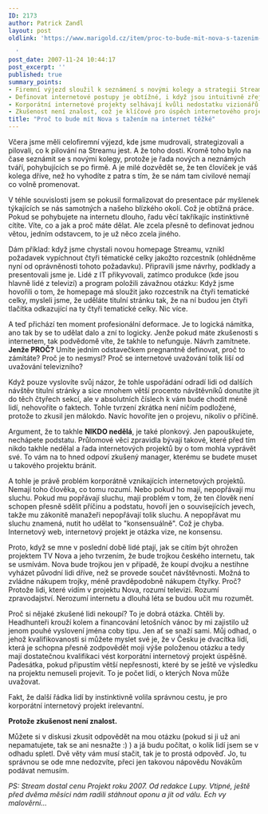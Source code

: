 ```yaml
---
ID: 2173
author: Patrick Zandl
layout: post
oldlink: 'https://www.marigold.cz/item/proc-to-bude-mit-nova-s-tazenim-na-internet-tezke

  '
post_date: 2007-11-24 10:44:17
post_excerpt: ''
published: true
summary_points:
- Firemní výjezd sloužil k seznámení s novými kolegy a strategii Streamu.
- Definovat internetové postupy je obtížné, i když jsou intuitivně zřejmé.
- Korporátní internetové projekty selhávají kvůli nedostatku vizionářů.
- Zkušenost není znalost, což je klíčové pro úspěch internetového projektu.
title: "Proč to bude mít Nova s tažením na internet těžké"
---
```


Včera jsme měli celofiremní výjezd, kde jsme mudrovali, strategizovali a pilovali, co k pilování na Streamu jest. A že toho dosti. Kromě toho bylo na čase seznámit se s novými kolegy, protože je řada nových a neznámých tváří, pohybujících se po firmě. A je milé dozvědět se, že ten človíček je váš kolega dříve, než ho vyhodíte z patra s tím, že se nám tam civilové nemají co volně promenovat.

V téhle souvislosti jsem se pokusil formalizovat do presentace pár myšlenek týkajících se nás samotných a našeho blízkého okolí. Což je obtížná práce. Pokud se pohybujete na internetu dlouho, řadu věcí takříkajíc instinktivně cítíte. Víte, co a jak a proč máte dělat. Ale zcela přesně to definovat jednou větou, jedním odstavcem, to je už něco zcela jiného.

Dám příklad: když jsme chystali novou homepage Streamu, vznikl požadavek vypíchnout čtyři tématické celky jakožto rozcestník (ohlédněme nyní od oprávněnosti tohoto požadavku). Připravili jsme návrhy, podklady a presentovali jsme je. Lidé z IT přikyvovali, zatímco produkce (kde jsou hlavně lidé z televizí) a program položili závažnou otázku: Když jsme hovořili o tom, že homepage má sloužit jako rozcestník na čtyři tematické celky, mysleli jsme, že uděláte titulní stránku tak, že na ní budou jen čtyři tlačítka odkazující na ty čtyři tematické celky. Nic více. 

A teď přichází ten moment profesionální deformace. Je to logická námitka, ano tak by se to udělat dalo a zní to logicky. Jenže pokud máte zkušenosti s internetem, tak podvědomě víte, že takhle to nefunguje. Návrh zamítnete. <strong>Jenže PROČ?</strong> Umíte jedním odstavečkem pregnantně definovat, proč to zámítáte? Proč je to nesmysl? Proč se internetové uvažování tolik liší od uvažování televizního?

Když pouze vyslovíte svůj názor, že tohle uspořádání odradí lidi od dalších návštěv titulní stránky a sice mnohem větší procento návštěvníků donutíte jít do těch čtyřech sekcí, ale v absolutních číslech k vám bude chodit méně lidí, nehovoříte o faktech. Tohle tvrzení zkrátka není ničím podložené, protože to zkusil jen málokdo. Navíc hovoříte jen o projevu, nikoliv o příčině. 

Argument, že to takhle <strong>NIKDO nedělá</strong>, je také plonkový. Jen papouškujete, nechápete podstatu. Průlomové věci zpravidla bývají takové, které před tím nikdo takhle nedělal a řada internetových projektů by o tom mohla vyprávět své. To vám na to hned odpoví zkušený manager, kterému se budete muset u takového projektu bránit. 

A tohle je právě problém korporátně vznikajících internetových projektů. Nemají toho člověka, co tomu rozumí. Nebo pokud ho mají, nepopřávají mu sluchu. Pokud mu popřávají sluchu, mají problém v tom, že ten člověk není schopen přesně sdělit příčinu a podstatu, hovoří jen o souvisejících jevech, takže mu zákonitě manažeři nepopřávají tolik sluchu. A nepopřávat mu sluchu znamená, nutit ho udělat to "konsensuálně". Což je chyba. Internetový web, internetový projekt je otázka vize, ne konsensu. 

Proto, když se mne v poslední době lidé ptají, jak se cítím být ohrožen projektem TV Nova a jeho tvrzením, že bude trojkou českého internetu, tak se usmívám. Nova bude trojkou jen v případě, že koupí dvojku a nestihne vyházet původní lidi dříve, než se provede součet návštěvnosti. Možná to zvládne nákupem trojky, méně pravděpodobně nákupem čtyřky. Proč? Protože lidi, které vidím v projektu Nova, rozumí televizi. Rozumí zpravodajství. Nerozumí internetu a dlouhá léta se budou učit mu rozumět. 

Proč si nějaké zkušené lidi nekoupí? To je dobrá otázka. Chtěli by. Headhunteři krouží kolem a financování letošních vánoc by mi zajistilo už jenom pouhé vyslovení jména coby tipu. Jen ať se snaží sami. Můj odhad, o jehož kvalifikovanosti si můžete myslet své je, že v Česku je dvacítka lidí, která je schopna přesně zodpovědět moji výše položenou otázku a tedy mají dostatečnou kvalifikaci vést korporátní internetový projekt úspěšně. Padesátka, pokud připustím větší nepřesnosti, které by se ještě ve výsledku na projektu nemuseli projevit. To je počet lidí, o kterých Nova může uvažovat. 

Fakt, že další řádka lidí by instinktivně volila správnou cestu, je pro korporátní internetový projekt irelevantní. 

<strong>Protože zkušenost není znalost.</strong>

Můžete si v diskusi zkusit odpovědět na mou otázku (pokud si ji už ani nepamatujete, tak se ani nesnažte :) ) a já budu počítat, o kolik lidí jsem se v odhadu spletl. Dvě věty vám musí stačit, tak je to prostá odpověď. Jo, tu správnou se ode mne nedozvíte, přeci jen takovou nápovědu Novákům podávat nemusím. 

<em>PS: Stream dostal cenu Projekt roku 2007. Od redakce Lupy. Vtipné, ještě před dvěma měsíci nám radili stáhnout oponu a jít od válu. Ech vy malověrní... </em>